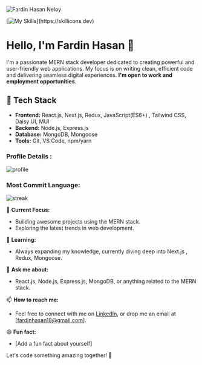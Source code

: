 ![Fardin Hasan Neloy](https://i.ibb.co/R6xcP9v/Fardin-Hasan-Neloy.png)

[![My Skills](https://skillicons.dev/icons?i=html,css,js,react,tailwind,daisy,mui,next,redux,mongodb,mongoose,express,git,npm,)](https://skillicons.dev)

# Hello, I'm Fardin Hasan 👋

I'm a passionate MERN stack developer dedicated to creating powerful and user-friendly web applications. My focus is on writing clean, efficient code and delivering seamless digital experiences. <b> I'm open to work and employment opportunities.</b>

## 🚀 Tech Stack

- **Frontend:** React.js, Next.js, Redux, JavaScript(ES6+) , Tailwind CSS, Daisy UI, MUI
- **Backend:** Node.js, Express.js
- **Database:** MongoDB, Mongoose
- **Tools:** Git, VS Code, npm/yarn

### Profile Details : 

![profile](http://github-profile-summary-cards.vercel.app/api/cards/profile-details?username=Fardin7864&theme=default)

### Most Commit Language: 

![streak](http://github-profile-summary-cards.vercel.app/api/cards/most-commit-language?username=Fardin7864&theme=default&exclude=exclude)


🚀 **Current Focus:**
- Building awesome projects using the MERN stack.
- Exploring the latest trends in web development.

🌱 **Learning:**
- Always expanding my knowledge, currently diving deep into Next.js , Redux, Mongoose.

💬 **Ask me about:**
- React.js, Node.js, Express.js, MongoDB, or anything related to the MERN stack.

📫 **How to reach me:**
- Feel free to connect with me on [LinkedIn](www.linkedin.com/in/fardinhasan), or drop me an email at [fardinhasan18@gmail.com].

😄 **Fun fact:**
- [Add a fun fact about yourself]

Let's code something amazing together! 🚀


<!--
**Fardin7864/Fardin7864** is a ✨ _special_ ✨ repository because its `README.md` (this file) appears on your GitHub profile.

Here are some ideas to get you started:

- 🔭 I’m currently working on ...
- 🌱 I’m currently learning ...
- 👯 I’m looking to collaborate on ...
- 🤔 I’m looking for help with ...
- 💬 Ask me about ...
- 📫 How to reach me: ...
- 😄 Pronouns: ...
- ⚡ Fun fact: ...
-->
